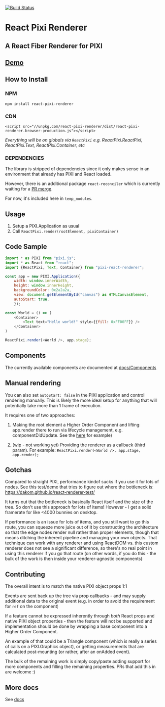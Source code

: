 [![Build Status](https://travis-ci.org/dakom/react-pixi-renderer.svg?branch=master)](https://travis-ci.org/dakom/react-pixi-renderer)

# React Pixi Renderer
## A React Fiber Renderer for PIXI

## [Demo](https://dakom.github.io/react-renderer-test/)

## How to Install

### NPM

`npm install react-pixi-renderer`

### CDN

`<script src="//unpkg.com/react-pixi-renderer/dist/react-pixi-renderer.browser-production.js"></script>`

_Everything will be on globals via `ReactPixi` e.g. ReactPixi.ReactPixi, ReactPixi.Text, ReactPixi.Container, etc_

### DEPENDENCIES

The library is stripped of dependencies since it only makes sense in an environment that already has PIXI and React loaded.

However, there is an additional package `react-reconciler` which is currently waiting for a [PR merge](https://github.com/facebook/react/pull/10758).

For now, it's included here in `temp_modules`.

## Usage

1. Setup a PIXI.Application as usual
2. Call `ReactPixi.render(rootElement, pixiContainer)`

## Code Sample

```javascript
import * as PIXI from "pixi.js";
import * as React from "react";
import {ReactPixi, Text, Container} from "pixi-react-renderer";

const app = new PIXI.Application({
    width: window.innerWidth, 
    height: window.innerHeight, 
    backgroundColor: 0x2a2a2a,
    view: document.getElementById("canvas") as HTMLCanvasElement,
    autoStart: true,
    });

const World = () => (
    <Container>
        <Text text="Hello world!" style={{fill: 0xFF00FF}} />
    </Container>
)

ReactPixi.render(<World />, app.stage);

```

## Components

The currently available components are documented at [docs/Components](docs/Components.md)

## Manual rendering

You can also set `autoStart: false` in the PIXI application and control rendering manually. This is likely the more ideal setup for anything that will potentially take more than 1 frame of execution.

It requires one of two approaches:

1. Making the root element a Higher Order Component and lifting app.render there to run via lifecycle management, e.g. componentDidUpdate. See the [here](src/dev/app/io/Io.tsx) for example)

2. ([wip](https://github.com/facebook/react/issues/10950) - not working yet) Providing the renderer as a callback (third param). For example: `ReactPixi.render(<World />, app.stage, app.render);`

## Gotchas

Compared to straight PIXI, performance kindof sucks if you use it for lots of nodes. See this test/demo that tries to figure out where the bottleneck is: https://dakom.github.io/react-renderer-test/

It turns out that the bottleneck is basically React itself and the size of the tree. So don't use this approach for lots of items! However - I get a solid framerate for like <4000 bunnies on desktop.

If performance is an issue for lots of items, and you still want to go this route, you can squeeze more juice out of it by constructing the architecture so that the edge nodes render null rather than proper elements, though that means ditching the inherent pipeline and managing your own objects. That technique can work with any renderer and using ReactDOM vs. this custom renderer does not see a significant difference, so there's no real point in using this renderer if you go that route (on other words, if you do this - the bulk of the work is then inside your renderer-agnostic components)

## Contributing

The overall intent is to match the native PIXI object props 1:1

Events are sent back up the tree via prop callbacks - and may supply additional data to the original event (e.g. in order to avoid the requirement for `ref` on the component)

If a feature cannot be expressed inherently through _both_ React props and native PIXI object properties - then the feature will not be supported and implementation should be done by wrapping a base component into a Higher Order Component.

An example of that could be a Triangle component (which is really a series of calls on a PIXI.Graphics object), or getting measurements that are calculated post-mounting (or rather, after an onAdded event).

The bulk of the remaining work is simply copy/paste adding support for more components and filling the remaining properties. PRs that add this in are welcome :)

## More docs

See [docs](docs/)
